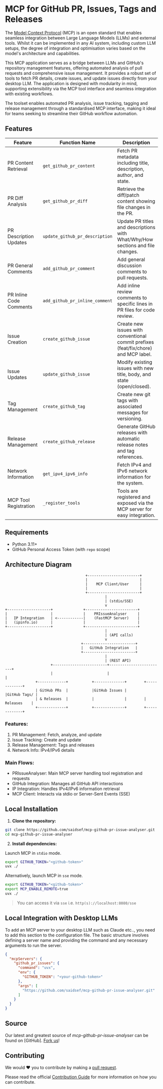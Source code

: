 # MCP for GitHub PR, Issues, Tags and Releases

The [Model Context Protocol](https://www.anthropic.com/news/model-context-protocol) (MCP) is an open standard that enables seamless integration between Large Language Models (LLMs) and external tools. Whilst it can be implemented in any AI system, including custom LLM setups, the degree of integration and optimisation varies based on the model's architecture and capabilities.

This MCP application serves as a bridge between LLMs and GitHub's repository management features, offering automated analysis of pull requests and comprehensive issue management. It provides a robust set of tools to fetch PR details, create issues, and update issues directly from your desktop LLM. The application is designed with modularity in mind, supporting extensibility via the MCP tool interface and seamless integration with existing workflows.

The toolset enables automated PR analysis, issue tracking, tagging and release management through a standardised MCP interface, making it ideal for teams seeking to streamline their GitHub workflow automation.

## Features

| Feature                     | Function Name                  | Description                                                                                   |
|----------------------------|--------------------------------|-----------------------------------------------------------------------------------------------|
| PR Content Retrieval       | `get_github_pr_content`        | Fetch PR metadata including title, description, author, and state.                            |
| PR Diff Analysis          | `get_github_pr_diff`           | Retrieve the diff/patch content showing file changes in the PR.                              |
| PR Description Updates     | `update_github_pr_description` | Update PR titles and descriptions with What/Why/How sections and file changes.               |
| PR General Comments        | `add_github_pr_comment`        | Add general discussion comments to pull requests.                                            |
| PR Inline Code Comments    | `add_github_pr_inline_comment` | Add inline review comments to specific lines in PR files for code review.                    |
| Issue Creation            | `create_github_issue`          | Create new issues with conventional commit prefixes (feat/fix/chore) and MCP label.          |
| Issue Updates             | `update_github_issue`          | Modify existing issues with new title, body, and state (open/closed).                        |
| Tag Management            | `create_github_tag`            | Create new git tags with associated messages for versioning.                                  |
| Release Management        | `create_github_release`        | Generate GitHub releases with automatic release notes and tag references.                     |
| Network Information       | `get_ipv4_ipv6_info`          | Fetch IPv4 and IPv6 network information for the system.                                      |
| MCP Tool Registration       | `_register_tools`         | Tools are registered and exposed via the MCP server for easy integration.                      |

## Requirements

- Python 3.11+
- GitHub Personal Access Token (with `repo` scope)

## Architecture Diagram

```ascii
                                     +------------------------+
                                     |                        |
                                     |    MCP Client/User     |
                                     |                        |
                                     +------------------------+
                                              |
                                              | (stdio/SSE)
                                              v
+--------------------+              +------------------------+
|                    |              |    PRIssueAnalyser     |
|   IP Integration   | <------------|    (FastMCP Server)    |
|   (ipinfo.io)      |              |                        |
+--------------------+              +------------------------+
                                              |
                                              | (API calls)
                                              v
                                   +------------------------+
                                   |   GitHub Integration   |
                                   +------------------------+
                                              |
                                              | (REST API)
                     +-------------------------+-------------------------+
                     |                         |                       |
              +-------------+           +--------------+        +-------------+
              | GitHub PRs  |           |GitHub Issues |        |GitHub Tags/ |
              | & Releases  |           |              |        | Releases    |
              +-------------+           +--------------+        +-------------+
```

### Features:

1. PR Management: Fetch, analyze, and update
2. Issue Tracking: Create and update
3. Release Management: Tags and releases
4. Network Info: IPv4/IPv6 details

### Main Flows:

- PRIssueAnalyser: Main MCP server handling tool registration and requests
- GitHub Integration: Manages all GitHub API interactions
- IP Integration: Handles IPv4/IPv6 information retrieval
- MCP Client: Interacts via stdio or Server-Sent Events (SSE)

## Local Installation

1. **Clone the repository:**
```sh
git clone https://github.com/saidsef/mcp-github-pr-issue-analyser.git
cd mcp-github-pr-issue-analyser
```

2. **Install dependencies:**

Launch MCP in `stdio` mode.
```sh
export GITHUB_TOKEN="<github-token>"
uvx ./
```

Alternatively, launch MCP in `sse` mode.
```sh
export GITHUB_TOKEN="<github-token>"
export MCP_ENABLE_REMOTE=true
uvx ./
```
> You can access it via `sse` i.e. `http(s)://localhost:8080/sse`

## Local Integration with Desktop LLMs

To add an MCP server to your desktop LLM such as Claude etc.., you need to add this section to the configuration file. The basic structure involves defining a server name and providing the command and any necessary arguments to run the server.

```json
{
  "mcpServers": {
    "github_pr_issues": {
      "command": "uvx",
      "env": {
        "GITHUB_TOKEN": "<your-github-token>"
      },
      "args": [
        "https://github.com/saidsef/mcp-github-pr-issue-analyser.git"
      ]
    }
  }
}
```

## Source

Our latest and greatest source of *mcp-github-pr-issue-analyser* can be found on [GitHub]. [Fork us](https://github.com/saidsef/mcp-github-pr-issue-analyser/fork)!

## Contributing

We would :heart: you to contribute by making a [pull request](https://github.com/saidsef/mcp-github-pr-issue-analyser/pulls).

Please read the official [Contribution Guide](./CONTRIBUTING.md) for more information on how you can contribute.
